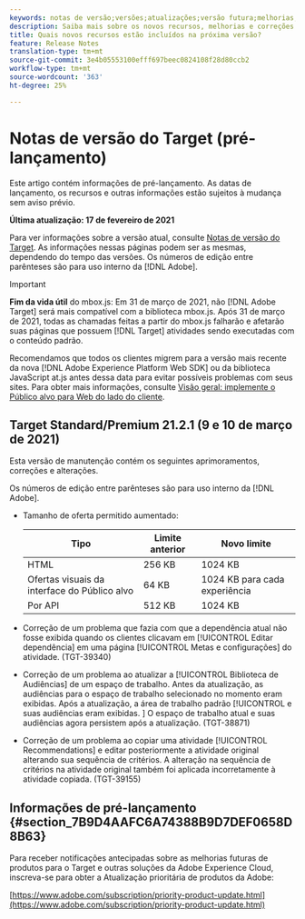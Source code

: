 ```yaml
---
keywords: notas de versão;versões;atualizações;versão futura;melhorias;novos recursos;correções;atualizações;pré-lançamento;notas de versão;notas;versões;atualizações;versão futura;melhorias;novos recursos;correções;atualizações;pré-lançamento
description: Saiba mais sobre os novos recursos, melhorias e correções incluídos na próxima versão do Adobe Target, incluindo SDKs, APIs e bibliotecas JavaScript.
title: Quais novos recursos estão incluídos na próxima versão?
feature: Release Notes
translation-type: tm+mt
source-git-commit: 3e4b05553100efff697beec0824108f28d80ccb2
workflow-type: tm+mt
source-wordcount: '363'
ht-degree: 25%

---
```



# Notas de versão do Target (pré-lançamento)

Este artigo contém informações de pré-lançamento. As datas de lançamento, os recursos e outras informações estão sujeitos à mudança sem aviso prévio.

**Última atualização: 17 de fevereiro de 2021**

Para ver informações sobre a versão atual, consulte [Notas de versão do Target](release-notes.md). As informações nessas páginas podem ser as mesmas, dependendo do tempo das versões. Os números de edição entre parênteses são para uso interno da [!DNL Adobe].

>[!IMPORTANT]
>
>**Fim da vida útil** do mbox.js: Em 31 de março de 2021, não  [!DNL Adobe Target] será mais compatível com a biblioteca mbox.js. Após 31 de março de 2021, todas as chamadas feitas a partir do mbox.js falharão e afetarão suas páginas que possuem [!DNL Target] atividades sendo executadas com o conteúdo padrão.
>
>Recomendamos que todos os clientes migrem para a versão mais recente da nova [!DNL Adobe Experience Platform Web SDK] ou da biblioteca JavaScript at.js antes dessa data para evitar possíveis problemas com seus sites. Para obter mais informações, consulte [Visão geral: implemente o Público alvo para Web do lado do cliente](/help/c-implementing-target/c-implementing-target-for-client-side-web/implement-target-for-client-side-web.md).

## Target Standard/Premium 21.2.1 (9 e 10 de março de 2021)

Esta versão de manutenção contém os seguintes aprimoramentos, correções e alterações.

Os números de edição entre parênteses são para uso interno da [!DNL Adobe].

* Tamanho de oferta permitido aumentado:

   | Tipo | Limite anterior | Novo limite |
   | --- | --- | --- |
   | HTML | 256 KB | 1024 KB |
   | Ofertas visuais da interface do Público alvo | 64 KB | 1024 KB para cada experiência |
   | Por API | 512 KB | 1024 KB |

* Correção de um problema que fazia com que a dependência atual não fosse exibida quando os clientes clicavam em [!UICONTROL Editar dependência] em uma página [!UICONTROL Metas e configurações] do atividade. (TGT-39340)
* Correção de um problema ao atualizar a [!UICONTROL Biblioteca de Audiências] de um espaço de trabalho. Antes da atualização, as audiências para o espaço de trabalho selecionado no momento eram exibidas. Após a atualização, a área de trabalho padrão [!UICONTROL e suas audiências eram exibidas. ] O espaço de trabalho atual e suas audiências agora persistem após a atualização. (TGT-38871)
* Correção de um problema ao copiar uma atividade [!UICONTROL Recommendations] e editar posteriormente a atividade original alterando sua sequência de critérios. A alteração na sequência de critérios na atividade original também foi aplicada incorretamente à atividade copiada. (TGT-39155)

## Informações de pré-lançamento {#section_7B9D4AAFC6A74388B9D7DEF0658D8B63}

Para receber notificações antecipadas sobre as melhorias futuras de produtos para o Target e outras soluções da Adobe Experience Cloud, inscreva-se para obter a Atualização prioritária de produtos da Adobe:

[https://www.adobe.com/subscription/priority-product-update.html](https://www.adobe.com/subscription/priority-product-update.html)
